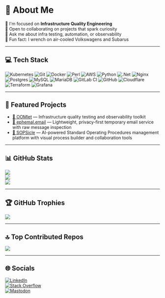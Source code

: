 # 💫 About Me

🔭 I'm focused on **Infrastructure Quality Engineering**  
🤝 Open to collaborating on projects that spark curiosity  
💬 Ask me about infra testing, automation, or observability  
🚗 Fun fact: I wrench on air-cooled Volkswagens and Subarus

---

## 💻 Tech Stack

![Kubernetes](https://img.shields.io/badge/kubernetes-%23326ce5.svg?style=for-the-badge&logo=kubernetes&logoColor=white)
![Git](https://img.shields.io/badge/git-%23F05033.svg?style=for-the-badge&logo=git&logoColor=white)
![Docker](https://img.shields.io/badge/docker-%230db7ed.svg?style=for-the-badge&logo=docker&logoColor=white)
![Perl](https://img.shields.io/badge/perl-%2339457E.svg?style=for-the-badge&logo=perl&logoColor=white)
![AWS](https://img.shields.io/badge/AWS-%23FF9900.svg?style=for-the-badge&logo=amazon-aws&logoColor=white)
![Python](https://img.shields.io/badge/python-3670A0?style=for-the-badge&logo=python&logoColor=ffdd54)
![.Net](https://img.shields.io/badge/.NET-5C2D91?style=for-the-badge&logo=.net&logoColor=white)
![Nginx](https://img.shields.io/badge/nginx-%23009639.svg?style=for-the-badge&logo=nginx&logoColor=white)
![Postgres](https://img.shields.io/badge/postgres-%23316192.svg?style=for-the-badge&logo=postgresql&logoColor=white)
![MySQL](https://img.shields.io/badge/mysql-4479A1.svg?style=for-the-badge&logo=mysql&logoColor=white)
![MariaDB](https://img.shields.io/badge/MariaDB-003545?style=for-the-badge&logo=mariadb&logoColor=white)
![GitLab CI](https://img.shields.io/badge/gitlab%20CI-%23181717.svg?style=for-the-badge&logo=gitlab&logoColor=white)
![GitHub](https://img.shields.io/badge/github-%23121011.svg?style=for-the-badge&logo=github&logoColor=white)
![Cloudflare](https://img.shields.io/badge/Cloudflare-F38020?style=for-the-badge&logo=Cloudflare&logoColor=white)
![Terraform](https://img.shields.io/badge/terraform-%235835CC.svg?style=for-the-badge&logo=terraform&logoColor=white)
![Grafana](https://img.shields.io/badge/grafana-%23F46800.svg?style=for-the-badge&logo=grafana&logoColor=white)

---

## 🚀 Featured Projects

- [🥚 OOMlet](https://github.com/trcjr/oomlet) — Infrastructure quality testing and observability toolkit
- [📮 ephemal.email](https://ephemal.email) — Lightweight, privacy-first temporary email service with raw message inspection
- [🧊 SOPSicle](https://sopsicle.com) — AI-powered Standard Operating Procedures management platform with visual process builder and collaboration tools

---

## 📊 GitHub Stats

![](https://github-readme-stats.vercel.app/api?username=trcjr&theme=dark&hide_border=false&include_all_commits=true&count_private=false)  
![](https://github-readme-streak-stats.herokuapp.com/?user=trcjr&theme=dark&hide_border=false)  
![](https://github-readme-stats.vercel.app/api/top-langs/?username=trcjr&theme=dark&hide_border=false&include_all_commits=true&count_private=false&layout=compact)

---

## 🏆 GitHub Trophies

![](https://github-profile-trophy.vercel.app/?username=trcjr&theme=radical&no-frame=false&no-bg=true&margin-w=4)

---

## 🔝 Top Contributed Repos

![](https://github-contributor-stats.vercel.app/api?username=trcjr&limit=5&theme=dark&combine_all_yearly_contributions=true)

---

## 🌐 Socials

[![LinkedIn](https://img.shields.io/badge/LinkedIn-%230077B5.svg?logo=linkedin&logoColor=white)](https://linkedin.com/in/trcjr)  
[![Stack Overflow](https://img.shields.io/badge/-StackOverflow-FE7A16?logo=stack-overflow&logoColor=white)](https://stackoverflow.com/users/489205)  
[![Mastodon](https://img.shields.io/badge/Mastodon-6364FF?logo=mastodon&logoColor=white)](https://mastodon.sdf.org/@trcjr)

<!-- Proudly created with GPRM ( https://gprm.itsvg.in ) -->
